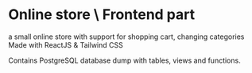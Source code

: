 # Online store \\ Frontend part
a small online store with support for shopping cart, changing categories
Made with ReactJS & Tailwind CSS

Contains PostgreSQL database dump with tables, views and functions.
